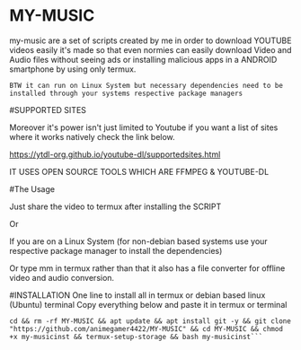 # MY-MUSIC
my-music are a set of scripts created by me in order to download YOUTUBE videos easily it's made so that even normies can easily download Video and Audio files without seeing ads or installing malicious apps in a ANDROID smartphone by using only termux.

`BTW it can run on Linux System but necessary dependencies need to be installed through your systems respective package managers`

#SUPPORTED SITES

Moreover it's power isn't just limited to Youtube if you want a list of sites where it works natively check the link below.

https://ytdl-org.github.io/youtube-dl/supportedsites.html

IT USES OPEN SOURCE TOOLS WHICH ARE FFMPEG & YOUTUBE-DL

#The Usage 

Just share the video to termux after installing the SCRIPT

Or

If you are on a Linux System (for non-debian based systems use your respective package manager to install the dependencies)

Or type mm in termux rather than that it also has a file converter for offline video and audio conversion.

#INSTALLATION
One line to install all in termux or debian based linux (Ubuntu) terminal
Copy everything below and paste it in termux or terminal

```
cd && rm -rf MY-MUSIC && apt update && apt install git -y && git clone "https://github.com/animegamer4422/MY-MUSIC" && cd MY-MUSIC && chmod +x my-musicinst && termux-setup-storage && bash my-musicinst```
